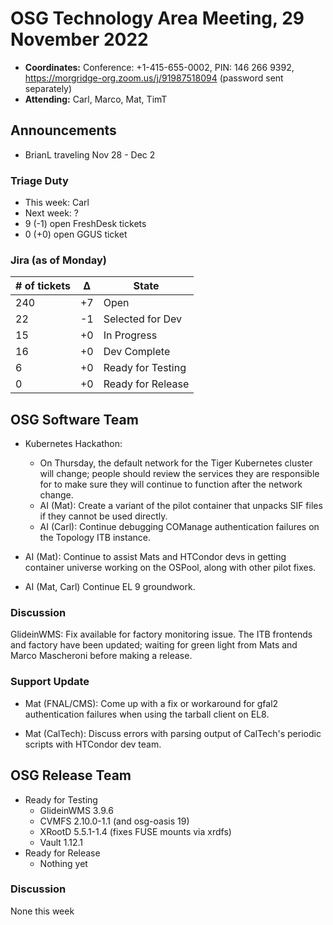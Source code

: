 # OSG Technology Area Meeting, 29 November 2022

-   **Coordinates:** Conference: +1-415-655-0002, PIN: 146 266 9392,
    <https://morgridge-org.zoom.us/j/91987518094> (password sent separately)
-   **Attending:** Carl, Marco, Mat, TimT

## Announcements

-   BrianL traveling Nov 28 - Dec 2

### Triage Duty

-   This week: Carl
-   Next week: ?
-   9 (-1) open FreshDesk tickets
-   0 (+0) open GGUS ticket

### Jira (as of Monday)

| # of tickets | &Delta; | State             |
|--------------|---------|-------------------|
| 240          | +7      | Open              |
| 22           | -1      | Selected for Dev  |
| 15           | +0      | In Progress       |
| 16           | +0      | Dev Complete      |
| 6            | +0      | Ready for Testing |
| 0            | +0      | Ready for Release |

## OSG Software Team

-   Kubernetes Hackathon:
    -   On Thursday, the default network for the Tiger Kubernetes cluster will change;
        people should review the services they are responsible for to make sure they will continue to function after the network change.
    -   AI (Mat): Create a variant of the pilot container that unpacks SIF files if they cannot be used directly.
    -   AI (Carl): Continue debugging COManage authentication failures on the Topology ITB instance.


-   AI (Mat): Continue to assist Mats and HTCondor devs in getting container universe working on the OSPool,
    along with other pilot fixes.

-   AI (Mat, Carl) Continue EL 9 groundwork.


### Discussion

GlideinWMS:
    Fix available for factory monitoring issue.
    The ITB frontends and factory have been updated;
    waiting for green light from Mats and Marco Mascheroni before making a release.

### Support Update

-   Mat (FNAL/CMS): Come up with a fix or workaround for gfal2 authentication failures when using the tarball client on EL8.

-   Mat (CalTech): Discuss errors with parsing output of CalTech's periodic scripts with HTCondor dev team.


## OSG Release Team

-   Ready for Testing
    -   GlideinWMS 3.9.6
    -   CVMFS 2.10.0-1.1 (and osg-oasis 19)
    -   XRootD 5.5.1-1.4 (fixes FUSE mounts via xrdfs)
    -   Vault 1.12.1
-   Ready for Release
    -   Nothing yet

### Discussion

None this week
